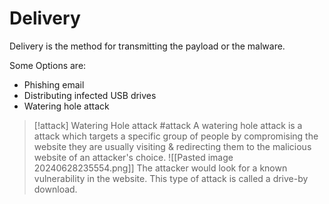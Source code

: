 # Delivery

Delivery is the method for transmitting the payload or the malware.

 Some Options are:
 
- Phishing email
- Distributing infected USB drives
- Watering hole attack

> [!attack] Watering Hole attack #attack 
> A watering hole attack is a attack which targets a specific group of people by compromising the website they are usually visiting & redirecting them to the malicious website of an attacker's choice. 
> ![[Pasted image 20240628235554.png]]
> The attacker would look for a known vulnerability in the website. This type of attack is called a drive-by download.

